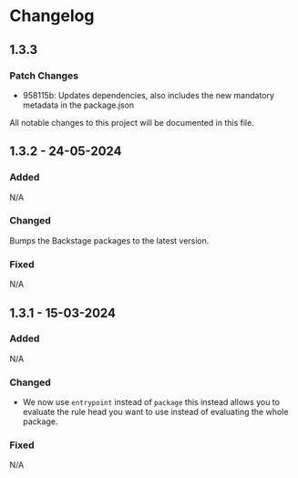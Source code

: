# Changelog

## 1.3.3

### Patch Changes

- 958115b: Updates dependencies, also includes the new mandatory metadata in the package.json

All notable changes to this project will be documented in this file.

## 1.3.2 - 24-05-2024

### Added

N/A

### Changed

Bumps the Backstage packages to the latest version.

### Fixed

N/A

## 1.3.1 - 15-03-2024

### Added

N/A

### Changed

- We now use `entrypoint` instead of `package` this instead allows you to evaluate the rule head you want to use instead of evaluating the whole package.

### Fixed

N/A
